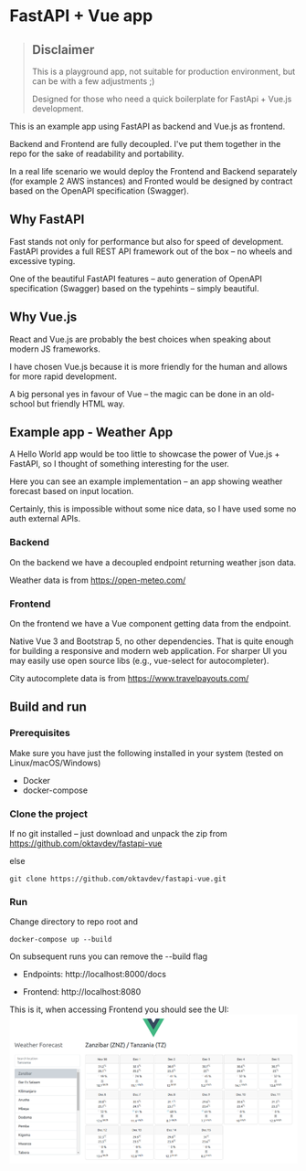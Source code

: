 # FastAPI + Vue app

> ## Disclaimer
> 
> This is a playground app, not suitable for production environment, but can be with a few adjustments ;)
> 
> Designed for those who need a quick boilerplate for FastApi + Vue.js development.


This is an example app using FastAPI as backend and Vue.js as frontend.

Backend and Frontend are fully decoupled.
I've put them together in the repo for the sake of readability and portability.

In a real life scenario we would deploy the Frontend and Backend separately (for example 2  AWS instances) 
and Fronted would be designed by contract based on the OpenAPI specification (Swagger).

## Why FastAPI
Fast stands not only for performance but also for speed of development.
FastAPI provides a full REST API framework out of the box – no wheels and excessive typing.

One of the beautiful FastAPI features – auto generation of OpenAPI specification (Swagger) based on the typehints – simply beautiful.


## Why Vue.js
React and Vue.js are probably the best choices when speaking about modern JS frameworks.

I have chosen Vue.js because it is more friendly for the human and allows for more rapid development.

A big personal yes in favour of Vue – the magic can be done in an old-school but friendly HTML way.

## Example app - Weather App

A Hello World app would be too little to showcase the power of Vue.js + FastAPI, so I thought of something 
interesting for the user.

Here you can see an example implementation – an app showing weather forecast based on input location.

Certainly, this is impossible without some nice data, so I have used some no auth external APIs.

### Backend

On the backend we have a decoupled endpoint returning weather json data.

Weather data is from https://open-meteo.com/

### Frontend
On the frontend we have a Vue component getting data from the endpoint.

Native Vue 3 and Bootstrap 5, no other dependencies.
That is quite enough for building a responsive and modern web application. 
For sharper UI you may easily use open source libs (e.g., vue-select for autocompleter).

City autocomplete data is from https://www.travelpayouts.com/

## Build and run

### Prerequisites

Make sure you have just the following installed in your system (tested on Linux/macOS/Windows)  

- Docker
- docker-compose

### Clone the project

If no git installed – just download and unpack the zip from https://github.com/oktavdev/fastapi-vue

else

```shell
git clone https://github.com/oktavdev/fastapi-vue.git
```

### Run

Change directory to repo root and
```shell
docker-compose up --build
```
On subsequent runs you can remove the --build flag

- Endpoints: http://localhost:8000/docs

- Frontend: http://localhost:8080

This is it, when accessing Frontend you should see the UI:
![Example](frontend/public/weather-forecast.png)



